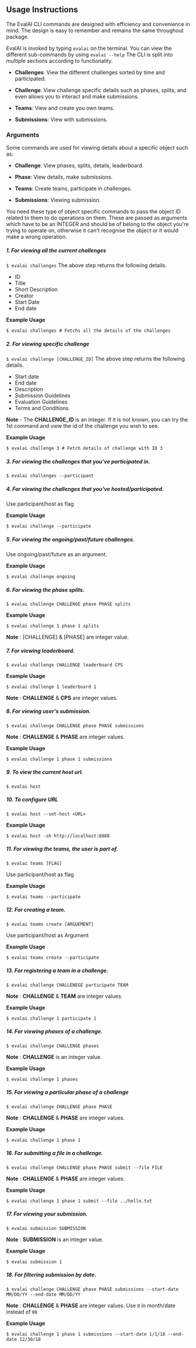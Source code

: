 ## Usage Instructions

The EvalAI CLI commands are designed with efficiency and convenience in mind. The design is easy to remember and remains the same throughout package.

EvalAI is invoked by typing `evalai` on the terminal. You can view the different sub-commands by using `evalai --help` 
The CLI is split into multiple sections according to functionality.
 
- **Challenges**: View the different challenges sorted by time and participated.
 
- **Challenge**: View challenge specific details such as phases, splits, and even allows you to interact and make submissions.
 
 - **Teams**: View and create you own teams.
 
 - **Submissions**: View with submissions.

### Arguments
 Some commands are used for viewing details about a specific object such as:

 - **Challenge**: View phases, splits, details, leaderboard.
 
 - **Phase**: View details, make submissions.
 
 - **Teams**: Create teams, participate in challenges.
 
 - **Submissions**: Viewing submission.
 
You need these type of object specific commands to pass the object ID related to them to do operations on them. These are passed as arguments which have to be an INTEGER and should be of belong to the object you're trying to operate on, otherwise it can't recognise the object or it would make a wrong operation.

##### 1. For viewing all the current challenges

``$ evalai challenges``
The above step returns the following details.
- ID
- Title
- Short Description
- Creator
- Start Date
- End date  

**Example Usage**

``$ evalai challenges # Fetchs all the details of the challenges``
  
##### 2. For viewing specific challenge

``$ evalai challenge [CHALLENGE_ID]``
 The above step returns the following details.
- Start date
- End date
- Description
- Submission Guidelines
- Evaluation Guidelines
- Terms and Conditions

**Note** - The **CHALLENGE_ID** is an integer. If it is not known, you can try the 1st command and view the id of the challenge you wish to see.

**Example Usage**

``$ evalai challenge 3 # Fetch details of challenge with ID 3``

##### 3. For viewing the challenges that you've participated in.

``$ evalai challenges --participant``

##### 4. For viewing the challenges that you've hosted/participated.

Use participant/host as flag

**Example Usage**

``$ evalai challenge --participate``

##### 5. For viewing the ongoing/past/future challenges.

Use ongoing/past/future as an argument.

**Example Usage**

``$ evalai challenge ongoing``

##### 6. For viewing the phase splits.

``$ evalai challenge CHALLENGE phase PHASE splits``

**Example Usage**

``$ evalai challenge 1 phase 1 splits``

**Note** : [CHALLENGE] & [PHASE] are integer value. 

##### 7. For viewing leaderboard.

``$ evalai challenge CHALLENGE leaderboard CPS``

**Example Usage**

``$ evalai challenge 1 leaderboard 1``

**Note** : **CHALLENGE** & **CPS** are integer values.

##### 8. For viewing user's submission.

``$ evalai challenge CHALLENGE phase PHASE submissions``

**Note** : **CHALLENGE** & **PHASE** are integer values.

**Example Usage**

``$ evalai challenge 1 phase 1 submissions``

##### 9. To view the current host url.

``$ evalai host ``

##### 10. To configure URL

``$ evalai host --set-host <URL>``

**Example Usage**

``$ evalai host -sh http://localhost:8888``

##### 11. For viewing the teams, the user is part of.

``$ evalai teams [FLAG]``

Use participant/host as flag

**Example Usage**

``$ evalai teams --participate``

##### 12. For creating a team.

``$ evalai teams create [ARGUEMENT]``

Use participant/host as Argument

**Example Usage**

``$ evalai teams create --participate``

##### 13. For registering a team in a challenge.

``$ evalai challenge CHALLENEGE participate TEAM``

**Note** : **CHALLENGE** & **TEAM** are integer values.

**Example Usage**

``$ evalai challenge 1 participate 1``

##### 14. For viewing phases of a challenge.

``$ evalai challenge CHALLENGE phases``

**Note** : **CHALLENGE** is an integer value.

**Example Usage**

``$ evalai challenge 1 phases``

##### 15. For viewing a particular phase of a challenge

``$ evalai challenge CHALLENGE phase PHASE``

**Note** : **CHALLENGE** & **PHASE** are integer values.

**Example Usage**

``$ evalai challenge 1 phase 1``

##### 16. For submitting a file in a challenge.

``$ evalai challenge CHALLENGE phase PHASE submit --file FILE``

**Note** : **CHALLENGE** & **PHASE** are integer values.

**Example Usage**

``$ evalai challenge 1 phase 1 submit --file ../hello.txt``

##### 17. For viewing your submission.

``$ evalai submission SUBMISSION``

**Note** : **SUBMISSION** is an integer value.

**Example Usage**

``$ evalai submission 1``

##### 18. For filtering submission by date.

``$ evalai challenge CHALLENGE phase PHASE submissions --start-date MM/DD/YY --end-date MM/DD/YY``

**Note** : **CHALLENGE** & **PHASE** are integer values. Use `8` in month/date instead of `08`

**Example Usage**

``$ evalai challenge 1 phase 1 submissions --start-date 1/1/18 --end-date 12/30/18``
